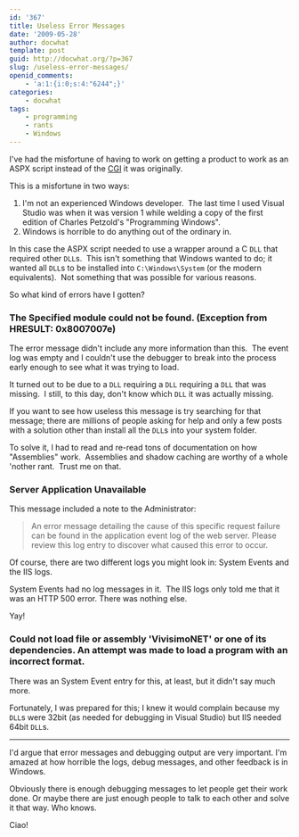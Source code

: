 ```yaml
---
id: '367'
title: Useless Error Messages
date: '2009-05-28'
author: docwhat
template: post
guid: http://docwhat.org/?p=367
slug: /useless-error-messages/
openid_comments:
    - 'a:1:{i:0;s:4:"6244";}'
categories:
    - docwhat
tags:
    - programming
    - rants
    - Windows
---
```


I've had the misfortune of having to work on getting a product to work as an
ASPX script instead of the
[CGI](https://en.wikipedia.org/wiki/Common_Gateway_Interface<Paste>) it was
originally.

This is a misfortune in two ways:

1.  I'm not an experienced Windows developer.  The last time I used Visual
    Studio was when it was version 1 while welding a copy of the first edition
    of Charles Petzold's "Programming Windows".
2.  Windows is horrible to do anything out of the ordinary in.

<!-- more -->

In this case the ASPX script needed to use a wrapper around a C `DLL` that
required other `DLL`s.  This isn't something that Windows wanted to do; it
wanted all `DLL`s to be installed into `C:\Windows\System` (or the modern
equivalents).  Not something that was possible for various reasons.

So what kind of errors have I gotten?

### The Specified module could not be found. (Exception from HRESULT: 0x8007007e)

The error message didn't include any more information than this.  The event
log was empty and I couldn't use the debugger to break into the process early
enough to see what it was trying to load.

It turned out to be due to a `DLL` requiring a `DLL` requiring a `DLL` that
was missing.  I still, to this day, don't know which `DLL` it was actually
missing.

If you want to see how useless this message is try searching for that message;
there are millions of people asking for help and only a few posts with a
solution other than install all the `DLL`s into your system folder.

To solve it, I had to read and re-read tons of documentation on how
"Assemblies" work.  Assemblies and shadow caching are worthy of a whole
'nother rant.  Trust me on that.

### Server Application Unavailable

This message included a note to the Administrator:

> An error message detailing the cause of this specific request failure can be
> found in the application event log of the web server. Please review this log
> entry to discover what caused this error to occur.

Of course, there are two different logs you might look in: System Events and
the IIS logs.

System Events had no log messages in it.  The IIS logs only told me that it
was an HTTP 500 error. There was nothing else.

Yay!

### Could not load file or assembly 'VivisimoNET' or one of its dependencies. An attempt was made to load a program with an incorrect format.

There was an System Event entry for this, at least, but it didn't say much
more.

Fortunately, I was prepared for this; I knew it would complain because my
`DLL`s were 32bit (as needed for debugging in Visual Studio) but IIS needed
64bit `DLL`s.

---

I'd argue that error messages and debugging output are very important. I'm
amazed at how horrible the logs, debug messages, and other feedback is in
Windows.

Obviously there is enough debugging messages to let people get their work
done. Or maybe there are just enough people to talk to each other and solve it
that way. Who knows.

Ciao!
